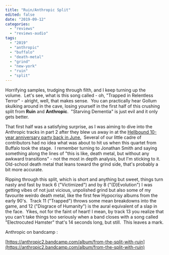 ```yaml
---
title: "Ruin/Anthropic Split"
edited: false
date: "2019-09-12"
categories:
  - "reviews"
  - "reviews-audio"
tags:
  - "2019"
  - "anthropic"
  - "buffalo"
  - "death-metal"
  - "grind"
  - "new-york"
  - "ruin"
  - "split"
---
```


Horrifying samples, trudging through filth, and I keep turning up the volume.  Let's see, what is this song called - oh, "Trapped in Relentless Terror" - alright, well, that makes sense.  You can practically hear Gollum skulking around in the cave, losing yourself in the first half of this crushing split from **Ruin** and **Anthropic**.  "Starving Dementia" is just evil and it only gets better.

That first half was a satisfying surprise, as I was aiming to dive into the Anthropic tracks in part 2 after they blew us away in at the [Hellbound 10-year anniversary party back in June.](https://hellbound.ca/2019/05/hellbound-10th-anniversary-party-details/)  Several of our little cadre of contributors had no idea what was about to hit us when this quartet from Buffalo took the stage.  I remember turning to Jonathan Smith and saying something along the lines of "this is like, death metal, but without any awkward transitions" - not the most in depth analysis, but I'm sticking to it.  Old-school death metal that leans toward the grind side, that's probably a bit more accurate.

Ripping through this split, which is short and anything but sweet, things turn nasty and fast by track 6 ("Victimized") and by 8 ("(D)Evolution") I was getting vibes of not just vicious, unpolished grind but also some of my favourite weirdo death metal, like the first few Hypocrisy albums from the early 90's.  Track 11 ("Trapped") throws some mean breakdowns into the game, and 12 ("Disgrace of Humanity") is the aural equivalent of a slap in the face.  Yikes, not for the faint of heart! I mean, by track 13 you realize that you can't take things too seriously when a band closes with a song called "Electrocuted Hamster" that's 14 seconds long, but still.  This leaves a mark.

Anthropic on bandcamp :

[https://anthropic2.bandcamp.com/album/from-the-split-with-ruin](https://anthropic2.bandcamp.com/album/from-the-split-with-ruin)
